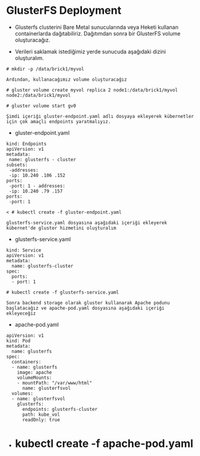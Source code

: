 # GlusterFS Deployment

- Glusterfs clusterini Bare Metal sunucularında veya Heketi kullanan containerlarda dağıtabiliriz. Dağıtımdan sonra bir GlusterFS volume oluşturacağız.

- Verileri saklamak istediğimiz yerde sunucuda aşağıdaki dizini oluşturalım.

~~~
# mkdir -p /data/brick1/myvol

Ardından, kullanacağımız volume oluşturacağız

# gluster volume create myvol replica 2 node1:/data/brick1/myvol node2:/data/brick1/myvol

# gluster volume start gv0

Şimdi içeriği gluster-endpoint.yaml adlı dosyaya ekleyerek kübernetler için çok amaçlı endpoints yaratmalıyız.
~~~

- gluster-endpoint.yaml

~~~
kind: Endpoints
apiVersion: v1
metadata:
 name: glusterfs - cluster
subsets:
 -addresses:
 -ip: 10.240 .106 .152
ports:
 -port: 1 - addresses:
 -ip: 10.240 .79 .157
ports:
 -port: 1
~~~

~~~
< # kubectl create -f gluster-endpoint.yaml

glusterfs-service.yaml dosyasına aşağıdaki içeriği ekleyerek kübernet'de gluster hizmetini oluşturalım

~~~

- glusterfs-service.yaml

~~~
kind: Service
apiVersion: v1
metadata:
  name: glusterfs-cluster
spec:
  ports:
  - port: 1
~~~

~~~
# kubectl create -f glusterfs-service.yaml

Sonra backend storage olarak gluster kullanarak Apache podunu başlatacağız ve apache-pod.yaml dosyasına aşağıdaki içeriği ekleyeceğiz
~~~

- apache-pod.yaml

~~~
apiVersion: v1
kind: Pod
metadata:
  name: glusterfs
spec:
  containers:
  - name: glusterfs
    image: apache
    volumeMounts:
    - mountPath: "/var/www/html"
      name: glusterfsvol
  volumes:
  - name: glusterfsvol
    glusterfs:
      endpoints: glusterfs-cluster
      path: kube_vol
      readOnly: true
~~~

- # kubectl create -f apache-pod.yaml